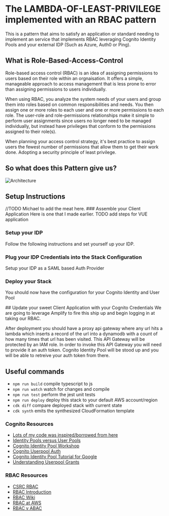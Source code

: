 # The LAMBDA-OF-LEAST-PRIVILEGE implemented with an RBAC pattern

This is a pattern that aims to satisfy an application or standard needing to implement an service that implements RBAC leveraging Cognito Identity Pools and your external IDP (Such as Azure, Auth0 or Ping).

## What is Role-Based-Access-Control

Role-based access control (RBAC) is an idea of assigning permissions to users based on their role within an orgnaisation. It offers a simple, manageable approach to access management that is less prone to error than assigning permissions to users individually.

When using RBAC, you analyze the system needs of your users and group them into roles based on common responsibilities and needs. You then assign one or more roles to each user and one or more permissions to each role. The user-role and role-permissions relationships make it simple to perform user assignments since users no longer need to be managed individually, but instead have privileges that conform to the permissions assigned to their role(s).

When planning your access control strategy, it's best practice to assign users the fewest number of permissions that allow them to get their work done. Adopting a security principle of least privilege.

##  So what does this Pattern give us?

![Architecture](./img/RoleBasedAccess.png)

## Setup Instructions
//TODO Michael to add the meat here.
### Assemble your Client Application
Here is one that I made earlier. TODO add steps for VUE application

### Setup your IDP
Follow the following instructions and set yourself up your IDP.

### Plug your IDP Credentials into the Stack Configuration
Setup your IDP as a SAML based Auth Provider

### Deploy your Stack
You should now have the configuration for your Cognito Identity and User Pool

## Update your sweet Client Application with your Cognito Credentials
We are going to leverage Amplify to fire this ship up and begin logging in at taking our RBAC.

After deployment you should have a proxy api gateway where any url hits a lambda which inserts a record of the url into a dynamodb with a count of how many times that url has been visited.  This API Gateway will be protected by an IAM role. In order to invoke this API Gateway you will need to provide it an auth token. Cognito Identity Pool will be stood up and you will be able to retreive your auth token from there.

## Useful commands

 * `npm run build`   compile typescript to js
 * `npm run watch`   watch for changes and compile
 * `npm run test`    perform the jest unit tests
 * `npm run deploy`  deploy this stack to your default AWS account/region
 * `cdk diff`        compare deployed stack with current state
 * `cdk synth`       emits the synthesized CloudFormation template

 ### Cognito Resources
- [Lots of my code was inspired/borrowed from here](https://github.com/aws-samples/amazon-cognito-example-for-external-idp/blob/master/cdk/src/cdk.ts)
- [Identity Pools versus User Pools](https://serverless-stack.com/chapters/cognito-user-pool-vs-identity-pool.html)
- [Cognito Identity Pool Workshop](https://serverless-stack.com/chapters/configure-cognito-identity-pool-in-cdk.html) 
- [Cognito Userpool Auth](https://stackoverflow.com/questions/55784746/how-to-create-cognito-identitypool-with-cognito-userpool-as-one-of-the-authentic)
- [Cognito Identity Pool Tutorial for Google](https://medium.com/faun/cognito-idp-google-tutorial-379fa08464) 
- [Understanding Userpool Grants](https://aws.amazon.com/blogs/mobile/understanding-amazon-cognito-user-pool-oauth-2-0-grants/)

### RBAC Resources
- [CSRC RBAC](https://csrc.nist.gov/CSRC/media/Presentations/Role-based-Access-Control/images-media/Role-based%20Access%20Control2.pdf) 
- [RBAC Introduction](https://docs.aws.amazon.com/IAM/latest/UserGuide/introduction_attribute-based-access-control.html)
- [RBAC Wiki](https://en.wikipedia.org/wiki/Role-based_access_control)
- [RBAC at AWS](https://docs.amazonaws.cn/en_us/cognito/latest/developerguide/role-based-access-control.html)
- [RBAC v ABAC](https://www.dnsstuff.com/rbac-vs-abac-access-control)
